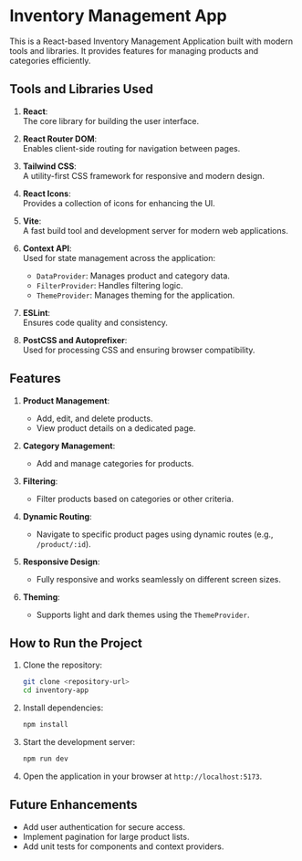 # Inventory Management App

This is a React-based Inventory Management Application built with modern tools and libraries. It provides features for managing products and categories efficiently.

## Tools and Libraries Used

1. **React**:  
   The core library for building the user interface.

2. **React Router DOM**:  
   Enables client-side routing for navigation between pages.

3. **Tailwind CSS**:  
   A utility-first CSS framework for responsive and modern design.

4. **React Icons**:  
   Provides a collection of icons for enhancing the UI.

5. **Vite**:  
   A fast build tool and development server for modern web applications.

6. **Context API**:  
   Used for state management across the application:

   - `DataProvider`: Manages product and category data.
   - `FilterProvider`: Handles filtering logic.
   - `ThemeProvider`: Manages theming for the application.

7. **ESLint**:  
   Ensures code quality and consistency.

8. **PostCSS and Autoprefixer**:  
   Used for processing CSS and ensuring browser compatibility.

## Features

1. **Product Management**:

   - Add, edit, and delete products.
   - View product details on a dedicated page.

2. **Category Management**:

   - Add and manage categories for products.

3. **Filtering**:

   - Filter products based on categories or other criteria.

4. **Dynamic Routing**:

   - Navigate to specific product pages using dynamic routes (e.g., `/product/:id`).

5. **Responsive Design**:

   - Fully responsive and works seamlessly on different screen sizes.

6. **Theming**:
   - Supports light and dark themes using the `ThemeProvider`.

## How to Run the Project

1. Clone the repository:

   ```bash
   git clone <repository-url>
   cd inventory-app
   ```

2. Install dependencies:

   ```bash
   npm install
   ```

3. Start the development server:

   ```bash
   npm run dev
   ```

4. Open the application in your browser at `http://localhost:5173`.

## Future Enhancements

- Add user authentication for secure access.
- Implement pagination for large product lists.
- Add unit tests for components and context providers.
